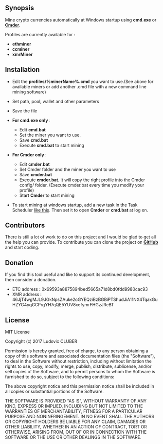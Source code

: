 ## Synopsis

Mine crypto currencies automatically at Windows startup using **cmd.exe** or [**Cmder**](http://cmder.net).

Profiles are currently available for :
  - **ethminer**
  - **ccminer**
  - **xmrMiner**

## Installation

  - Edit the **profiles/%minerName%.cmd** you want to use.(See above for available miners or add another <minerName>.cmd file with a new command line mining software)
  - Set path, pool, wallet and other parameters
  - Save the file

  - **For cmd.exe only** :
    - Edit **cmd.bat**
    - Set the miner you want to use.
    - Save **cmd.bat**
    - Execute **cmd.bat** to start mining

  - **For Cmder only** :
    - Edit **cmder.bat**
    - Set Cmder folder and the miner you want to use
    - Save **cmder.bat**
    - Execute **cmder.bat**. It will copy the right profile into the Cmder config/ folder. (Execute cmder.bat every time you modify your profile)
    - Start **Cmder** to start mining

  - To start mining at windows startup, add a new task in the Task Scheduler [like this](https://www.howtogeek.com/138159/how-to-enable-programs-and-custom-scripts-to-run-at-boot/). Then set it to open **Cmder** or **cmd.bat** at log on.


## Contributors

There is still a lot of work to do on this project and I would be glad to get all the help you can provide.
To contribute you can clone the project on **[GitHub](https://github.com/LCluber/AutoMine)** and start coding.

## Donation

  If you find this tool useful and like to support its continued development, then consider a donation.
  
  - ETC address : 0x69593a8875894bed5665a71d8bd0fdd9980cac93
  - XMR address : 46JjT4wgMJL9JGkNpsZAuke2oGYEQziBzBGBiPTShudJiA11NX4TqaxGuHZYG4yqGCPrgYH7qQE5YUV8xefymrFHGzJReBT

## License

MIT License

Copyright (c) 2017 Ludovic CLUBER

Permission is hereby granted, free of charge, to any person obtaining a copy
of this software and associated documentation files (the "Software"), to deal
in the Software without restriction, including without limitation the rights
to use, copy, modify, merge, publish, distribute, sublicense, and/or sell
copies of the Software, and to permit persons to whom the Software is
furnished to do so, subject to the following conditions:

The above copyright notice and this permission notice shall be included in all
copies or substantial portions of the Software.

THE SOFTWARE IS PROVIDED "AS IS", WITHOUT WARRANTY OF ANY KIND, EXPRESS OR
IMPLIED, INCLUDING BUT NOT LIMITED TO THE WARRANTIES OF MERCHANTABILITY,
FITNESS FOR A PARTICULAR PURPOSE AND NONINFRINGEMENT. IN NO EVENT SHALL THE
AUTHORS OR COPYRIGHT HOLDERS BE LIABLE FOR ANY CLAIM, DAMAGES OR OTHER
LIABILITY, WHETHER IN AN ACTION OF CONTRACT, TORT OR OTHERWISE, ARISING FROM,
OUT OF OR IN CONNECTION WITH THE SOFTWARE OR THE USE OR OTHER DEALINGS IN THE
SOFTWARE.
